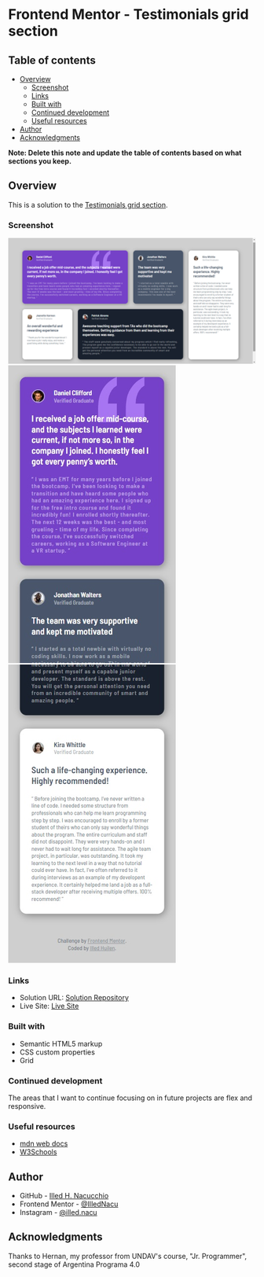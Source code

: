 # Frontend Mentor - Testimonials grid section

## Table of contents

- [Overview](#overview)
  - [Screenshot](#screenshot)
  - [Links](#links)
  - [Built with](#built-with)
  - [Continued development](#continued-development)
  - [Useful resources](#useful-resources)
- [Author](#author)
- [Acknowledgments](#acknowledgments)

**Note: Delete this note and update the table of contents based on what sections you keep.**

## Overview

This is a solution to the [Testimonials grid section](https://www.frontendmentor.io/challenges/testimonials-grid-section-Nnw6J7Un7/hub).


### Screenshot

![](images/DesktopExample.png)
![](images/MobileExample00.jpg)
![](images/MobileExample01.jpg)


### Links

- Solution URL: [Solution Repository](https://github.com/IlledNacu/Challenge-3-FrontendMentor)
- Live Site: [Live Site](https://illednacu.github.io/Challenge-3-FrontendMentor/)


### Built with

- Semantic HTML5 markup
- CSS custom properties
- Grid


### Continued development

The areas that I want to continue focusing on in future projects are flex and responsive.


### Useful resources

- [mdn web docs](https://developer.mozilla.org/)
- [W3Schools](https://www.w3schools.com/)


## Author

- GitHub - [Illed H. Nacucchio](https://github.com/IlledNacu)
- Frontend Mentor - [@IlledNacu](https://www.frontendmentor.io/profile/IlledNacu)
- Instagram - [@illed.nacu](https://www.instagram.com/illed.nacu/)


## Acknowledgments

Thanks to Hernan, my professor from UNDAV's course, "Jr. Programmer", second stage of Argentina Programa 4.0

